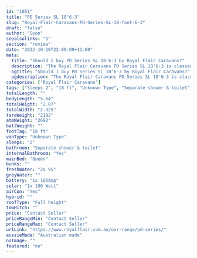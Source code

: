 ```yaml
---
id: "1051"
title: "PD Series SL 18'6-3"
slug: "Royal-Flair-Caravans-PD-Series-SL-18-foot-6-3"
draft: "false"
author: "Sean"
seealsolinks: "1"
section: "review"
date: "2022-10-10T22:00:09+11:00"
meta:
  title: "Should I buy PD Series SL 18'6-3 by Royal Flair Caravans?"
  description: "The Royal Flair Caravans PD Series SL 18'6-3 is classed as Unknown Type, and sleeps 2 people. It is Australian made and comes in at 18 ft. It generally has Separate shower & toilet."
  ogtitle: "Should I buy PD Series SL 18'6-3 by Royal Flair Caravans?"
  ogdescription: "The Royal Flair Caravans PD Series SL 18'6-3 is classed as Unknown Type, and sleeps 2 people. It is Australian made and comes in at 18 ft. It generally has Separate shower & toilet."
categories: ["Royal Flair Caravans"]
tags: ["Sleeps 2", "18 ft", "Unknown Type", "Separate shower & toilet", "Full height", "Price Unknown"]
totalLength: ""
bodyLength: "5.64"
totalHeight: "2.87"
totalWidth: "2.325"
tareWeight: "2192"
atmWeight: "2692"
ballWeight: ""
footTag: "18 ft"
vanType: "Unknown Type"
sleeps: "2"
bathroom: "Separate shower & toilet"
internalBathroom: "Yes"
mainBed: "Queen"
bunks: ""
freshWater: "2x 95"
greyWater: ""
battery: "1x 105Amp"
solar: "1x 190 Watt"
airCon: "Yes"
hybrid: ""
roofType: "Full height"
towHitch: ""
price: "Contact Seller"
priceRangeMin: "Contact Seller"
priceRangeMax: "Contact Seller"
urlLink: "https://www.royalflair.com.au/our-range/pd-series/"
aussieMade: "Australian made"
noImage: ""
featured: "no"
---
```

